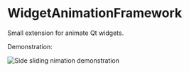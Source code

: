 # WidgetAnimationFramework

Small extension for animate Qt widgets.

Demonstration:

![Side sliding nimation demonstration](http://dimkanovikov.pro/assets/images/dev/WAF-demo1.gif)
